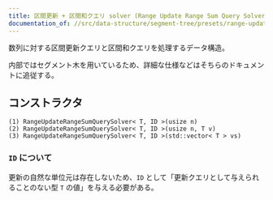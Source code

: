 ```yaml
---
title: 区間更新 + 区間和クエリ solver (Range Update Range Sum Query Solver)
documentation_of: //src/data-structure/segment-tree/presets/range-update-range-sum-query-solver.hpp
---
```


数列に対する区間更新クエリと区間和クエリを処理するデータ構造。

内部ではセグメント木を用いているため、詳細な仕様などはそちらのドキュメントに追従する。

## コンストラクタ
```
(1) RangeUpdateRangeSumQuerySolver< T, ID >(usize n)
(2) RangeUpdateRangeSumQuerySolver< T, ID >(usize n, T v)
(3) RangeUpdateRangeSumQuerySolver< T, ID >(std::vector< T > vs)
```

### `ID` について
更新の自然な単位元は存在しないため、`ID` として「更新クエリとして与えられることのない型 `T` の値」を与える必要がある。
